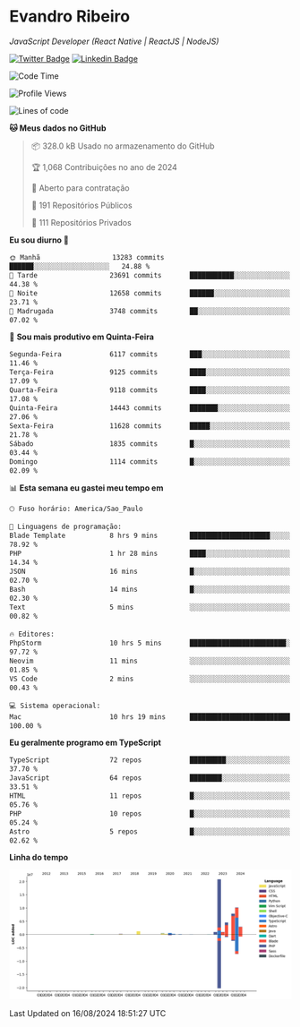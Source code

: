 # Evandro **Ribeiro**

*JavaScript Developer (React Native | ReactJS | NodeJS)*

[![Twitter Badge](https://img.shields.io/badge/-@ribeiroevandro-201B2D?style=flat-square&labelColor=201B2D&logo=twitter&logoColor=white&link=https://twitter.com/ribeiroevandro)](https://twitter.com/ribeiroevandro) 
[![Linkedin Badge](https://img.shields.io/badge/-Evandro%20Ribeiro-201B2D?style=flat-square&logo=Linkedin&logoColor=white&link=https://www.linkedin.com/in/ribeiroevandro)](https://www.linkedin.com/in/ribeiroevandro) 


<!--START_SECTION:waka-->
![Code Time](http://img.shields.io/badge/Code%20Time-4%2C060%20hrs%2047%20mins-blue)

![Profile Views](http://img.shields.io/badge/Visualizac%C3%B5es%20do%20perfil-16-blue)

![Lines of code](https://img.shields.io/badge/Desde%20o%20Hello%20World%20eu%20escrevi-51.3%20million%20linhas%20de%20c%C3%B3digo-blue)

**🐱 Meus dados no GitHub** 

> 📦 328.0 kB Usado no armazenamento do GitHub 
 > 
> 🏆 1,068 Contribuições no ano de 2024
 > 
> 💼 Aberto para contratação
 > 
> 📜 191 Repositórios Públicos 
 > 
> 🔑 111 Repositórios Privados 
 > 
**Eu sou diurno 🐤** 

```text
🌞 Manhã                  13283 commits       ██████░░░░░░░░░░░░░░░░░░░   24.88 % 
🌆 Tarde                  23691 commits       ███████████░░░░░░░░░░░░░░   44.38 % 
🌃 Noite                  12658 commits       ██████░░░░░░░░░░░░░░░░░░░   23.71 % 
🌙 Madrugada              3748 commits        ██░░░░░░░░░░░░░░░░░░░░░░░   07.02 % 
```
📅 **Sou mais produtivo em Quinta-Feira** 

```text
Segunda-Feira            6117 commits        ███░░░░░░░░░░░░░░░░░░░░░░   11.46 % 
Terça-Feira              9125 commits        ████░░░░░░░░░░░░░░░░░░░░░   17.09 % 
Quarta-Feira             9118 commits        ████░░░░░░░░░░░░░░░░░░░░░   17.08 % 
Quinta-Feira             14443 commits       ███████░░░░░░░░░░░░░░░░░░   27.06 % 
Sexta-Feira              11628 commits       █████░░░░░░░░░░░░░░░░░░░░   21.78 % 
Sábado                   1835 commits        █░░░░░░░░░░░░░░░░░░░░░░░░   03.44 % 
Domingo                  1114 commits        █░░░░░░░░░░░░░░░░░░░░░░░░   02.09 % 
```


📊 **Esta semana eu gastei meu tempo em** 

```text
🕑︎ Fuso horário: America/Sao_Paulo

💬 Linguagens de programação: 
Blade Template           8 hrs 9 mins        ████████████████████░░░░░   78.92 % 
PHP                      1 hr 28 mins        ████░░░░░░░░░░░░░░░░░░░░░   14.34 % 
JSON                     16 mins             █░░░░░░░░░░░░░░░░░░░░░░░░   02.70 % 
Bash                     14 mins             █░░░░░░░░░░░░░░░░░░░░░░░░   02.30 % 
Text                     5 mins              ░░░░░░░░░░░░░░░░░░░░░░░░░   00.82 % 

🔥 Editores: 
PhpStorm                 10 hrs 5 mins       ████████████████████████░   97.72 % 
Neovim                   11 mins             ░░░░░░░░░░░░░░░░░░░░░░░░░   01.85 % 
VS Code                  2 mins              ░░░░░░░░░░░░░░░░░░░░░░░░░   00.43 % 

💻 Sistema operacional: 
Mac                      10 hrs 19 mins      █████████████████████████   100.00 % 
```

**Eu geralmente programo em TypeScript** 

```text
TypeScript               72 repos            █████████░░░░░░░░░░░░░░░░   37.70 % 
JavaScript               64 repos            ████████░░░░░░░░░░░░░░░░░   33.51 % 
HTML                     11 repos            █░░░░░░░░░░░░░░░░░░░░░░░░   05.76 % 
PHP                      10 repos            █░░░░░░░░░░░░░░░░░░░░░░░░   05.24 % 
Astro                    5 repos             █░░░░░░░░░░░░░░░░░░░░░░░░   02.62 % 
```



**Linha do tempo**

![Lines of Code chart](https://raw.githubusercontent.com/ribeiroevandro/ribeiroevandro/main/assets/bar_graph.png)


 Last Updated on 16/08/2024 18:51:27 UTC
<!--END_SECTION:waka-->
